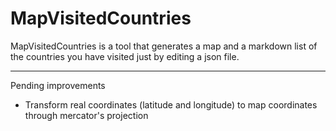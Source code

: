# MapVisitedCountries

MapVisitedCountries is a tool that generates a map and a markdown list of the countries you have visited just by editing a json file.

***

Pending improvements

- Transform real coordinates (latitude and longitude) to map coordinates through mercator's projection